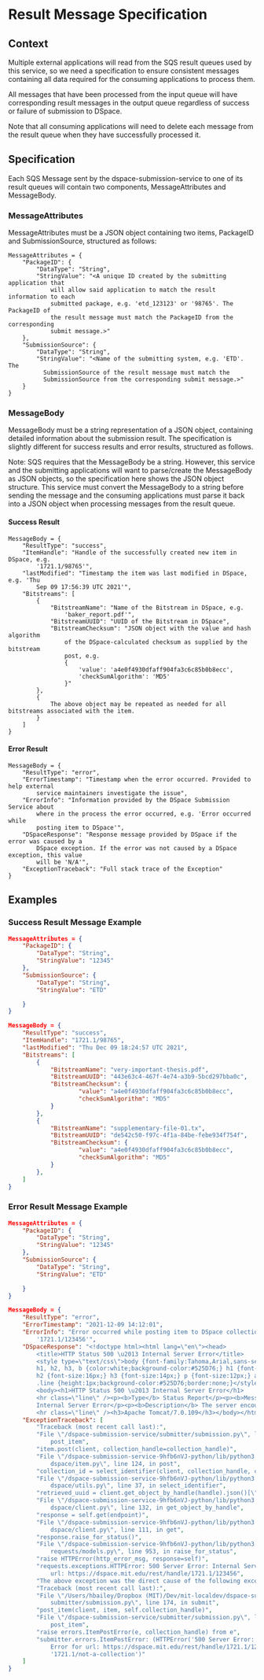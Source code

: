# Result Message Specification

## Context

Multiple external applications will read from the SQS result queues used by this
service, so we need a specification to ensure consistent messages containing
all data required for the consuming applications to process them.

All messages that have been processed from the input queue will have
corresponding result messages in the output queue regardless of success or
failure of submission to DSpace.

Note that all consuming applications will need to delete each message from the result queue when they have successfully processed it.

## Specification

Each SQS Message sent by the dspace-submission-service to one of its result
queues will contain two components, MessageAttributes and MessageBody.

### MessageAttributes

MessageAttributes must be a JSON object containing two items, PackageID and
SubmissionSource, structured as follows:

```
MessageAttributes = {
    "PackageID": {
        "DataType": "String",
        "StringValue": "<A unique ID created by the submitting application that
            will allow said application to match the result information to each
            submitted package, e.g. 'etd_123123' or '98765'. The PackageID of
            the result message must match the PackageID from the corresponding
            submit message.>"
    },
    "SubmissionSource": {
        "DataType": "String",
        "StringValue": "<Name of the submitting system, e.g. 'ETD'. The
          SubmissionSource of the result message must match the
          SubmissionSource from the corresponding submit message.>"
    }
}
```

### MessageBody

MessageBody must be a string representation of a JSON object, containing detailed
information about the submission result. The specification is slightly different for success results and error results, structured as follows.

Note: SQS requires that the MessageBody be a string. However, this service and
the submitting applications will want to parse/create the MessageBody as JSON
objects, so the specification here shows the JSON object structure. This
service must convert the MessageBody to a string before sending
the message and the consuming applications must parse it back into a JSON
object when processing messages from the result queue.

#### Success Result

```
MessageBody = {
    "ResultType": "success",
    "ItemHandle": "Handle of the successfully created new item in DSpace, e.g.
        '1721.1/98765'",
    "lastModified": "Timestamp the item was last modified in DSpace, e.g. 'Thu
        Sep 09 17:56:39 UTC 2021'",
    "Bitstreams": [
        {
            "BitstreamName": "Name of the Bitstream in DSpace, e.g.
                'baker_report.pdf'",
            "BitstreamUUID": "UUID of the Bitstream in DSpace",
            "BitstreamChecksum": "JSON object with the value and hash algorithm
                of the DSpace-calculated checksum as supplied by the bitstream
                post, e.g.
                {
                    'value': 'a4e0f4930dfaff904fa3c6c85b0b8ecc',
                    'checkSumAlgorithm': 'MD5'
                }"
        },
        {
            The above object may be repeated as needed for all bitstreams associated with the item.
        }
    ]
}
```

#### Error Result

```
MessageBody = {
    "ResultType": "error",
    "ErrorTimestamp": "Timestamp when the error occurred. Provided to help external
        service maintainers investigate the issue",
    "ErrorInfo": "Information provided by the DSpace Submission Service about
        where in the process the error occurred, e.g. 'Error occurred while
        posting item to DSpace'",
    "DSpaceResponse": "Response message provided by DSpace if the error was caused by a
        DSpace exception. If the error was not caused by a DSpace exception, this value
        will be 'N/A'",
    "ExceptionTraceback": "Full stack trace of the Exception"
}
```

## Examples

### Success Result Message Example

```json
MessageAttributes = {
    "PackageID": {
        "DataType": "String",
        "StringValue": "12345"
    },
    "SubmissionSource": {
        "DataType": "String",
        "StringValue": "ETD"

    }
}

MessageBody = {
    "ResultType": "success",
    "ItemHandle": "1721.1/98765",
    "lastModified": "Thu Dec 09 18:24:57 UTC 2021",
    "Bitstreams": [
        {
            "BitstreamName": "very-important-thesis.pdf",
            "BitstreamUUID": "443e63c4-467f-4e74-a3b9-5bcd297bba0c",
            "BitstreamChecksum": {
                    "value": "a4e0f4930dfaff904fa3c6c85b0b8ecc",
                    "checkSumAlgorithm": "MD5"
            }
        },
        {
            "BitstreamName": "supplementary-file-01.tx",
            "BitstreamUUID": "de542c50-f97c-4f1a-84be-febe934f754f",
            "BitstreamChecksum": {
                    "value": "a4e0f4930dfaff904fa3c6c85b0b8ecc",
                    "checkSumAlgorithm": "MD5"
            }
        },
    ]
}
```

### Error Result Message Example

```json
MessageAttributes = {
    "PackageID": {
        "DataType": "String",
        "StringValue": "12345"
    },
    "SubmissionSource": {
        "DataType": "String",
        "StringValue": "ETD"

    }
}

MessageBody = {
    "ResultType": "error",
    "ErrorTimestamp": "2021-12-09 14:12:01",
    "ErrorInfo": "Error occurred while posting item to DSpace collection
        '1721.1/123456'",
    "DSpaceResponse": "<!doctype html><html lang=\"en\"><head>
        <title>HTTP Status 500 \u2013 Internal Server Error</title>
        <style type=\"text/css\">body {font-family:Tahoma,Arial,sans-serif;}
        h1, h2, h3, b {color:white;background-color:#525D76;} h1 {font-size:22px;}
        h2 {font-size:16px;} h3 {font-size:14px;} p {font-size:12px;} a {color:black;}
        .line {height:1px;background-color:#525D76;border:none;}</style></head>
        <body><h1>HTTP Status 500 \u2013 Internal Server Error</h1>
        <hr class=\"line\" /><p><b>Type</b> Status Report</p><p><b>Message</b>
        Internal Server Error</p><p><b>Description</b> The server encountered an unexpected condition that prevented it from fulfilling the request.</p>
        <hr class=\"line\" /><h3>Apache Tomcat/7.0.109</h3></body></html>",
    "ExceptionTraceback": [
        "Traceback (most recent call last):",
        "File \"/dspace-submission-service/submitter/submission.py\", line 205, in
            post_item",
        "item.post(client, collection_handle=collection_handle)",
        "File \"/dspace-submission-service-9hfb6nVJ-python/lib/python3.9/site-packages/
            dspace/item.py\", line 124, in post",
        "collection_id = select_identifier(client, collection_handle, collection_uuid)",
        "File \"/dspace-submission-service-9hfb6nVJ-python/lib/python3.9/site-packages/
            dspace/utils.py\", line 37, in select_identifier",
        "retrieved_uuid = client.get_object_by_handle(handle).json()[\"uuid\"]",
        "File \"/dspace-submission-service-9hfb6nVJ-python/lib/python3.9/site-packages/
            dspace/client.py\", line 132, in get_object_by_handle",
        "response = self.get(endpoint)",
        "File \"/dspace-submission-service-9hfb6nVJ-python/lib/python3.9/site-packages/
            dspace/client.py\", line 111, in get",
        "response.raise_for_status()",
        "File \"/dspace-submission-service-9hfb6nVJ-python/lib/python3.9/site-packages/
            requests/models.py\", line 953, in raise_for_status",
        "raise HTTPError(http_error_msg, response=self)",
        "requests.exceptions.HTTPError: 500 Server Error: Internal Server Error for
            url: https://dspace.mit.edu/rest/handle/1721.1/123456",
        "The above exception was the direct cause of the following exception:",
        "Traceback (most recent call last):",
        "File \"/Users/hbailey/Dropbox (MIT)/Dev/mit-localdev/dspace-submission-service/
            submitter/submission.py\", line 174, in submit",
        "post_item(client, item, self.collection_handle)",
        "File \"/dspace-submission-service/submitter/submission.py\", line 210, in
            post_item",
        "raise errors.ItemPostError(e, collection_handle) from e",
        "submitter.errors.ItemPostError: (HTTPError('500 Server Error: Internal Server
            Error for url: https://dspace.mit.edu/rest/handle/1721.1/123456'),
            '1721.1/not-a-collection')"
    ]
}
```

